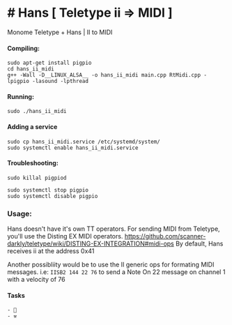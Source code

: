 # # Hans [ Teletype ii => MIDI ] 

Monome Teletype + Hans | II to MIDI

#### Compiling:

    sudo apt-get install pigpio
    cd hans_ii_midi
    g++ -Wall -D__LINUX_ALSA__ -o hans_ii_midi main.cpp RtMidi.cpp -lpigpio -lasound -lpthread


#### Running:

    sudo ./hans_ii_midi

#### Adding a service

    sudo cp hans_ii_midi.service /etc/systemd/system/
    sudo systemctl enable hans_ii_midi.service

#### Troubleshooting: 

    sudo killal pigpiod 

    sudo systemctl stop pigpio
    sudo systemctl disable pigpio
    
### Usage:
Hans doesn't have it's own TT operators. For sending MIDI from Teletype, you'll use the Disting EX MIDI operators.
https://github.com/scanner-darkly/teletype/wiki/DISTING-EX-INTEGRATION#midi-ops 
By default, Hans receives ii at the address 0x41 

Another possibliity would be to use the II generic ops for formating MIDI messages.
i.e: `IISB2 144 22 76` to send a Note On 22 message on channel 1 with a velocity of 76

#### Tasks

    - 🧹
    - ⚒
